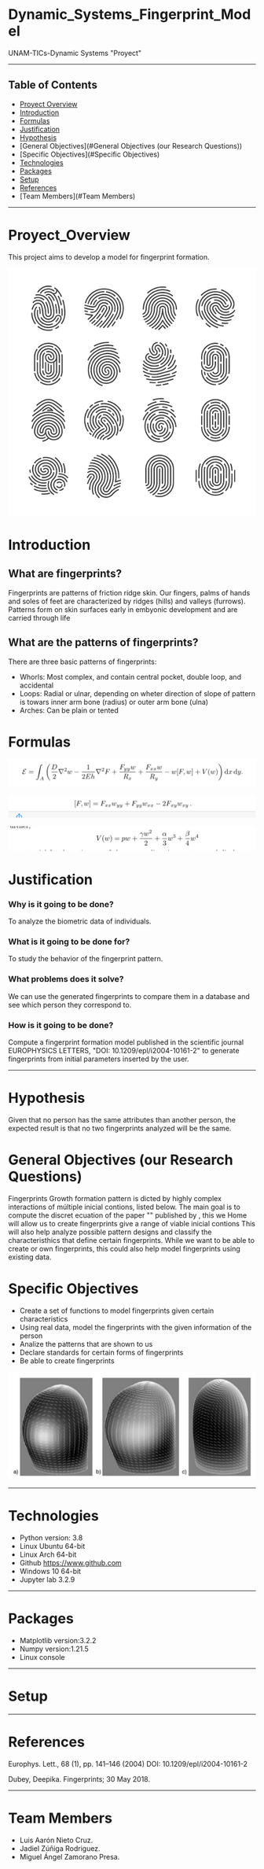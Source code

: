 # Dynamic_Systems_Fingerprint_Model
UNAM-TICs-Dynamic Systems "Proyect"

____
## Table of Contents
* [Proyect Overview](#Proyect_Overview)
* [Introduction](#Introduction)
* [Formulas](#Formulas)
* [Justification](#Justification)
* [Hypothesis](#Hypothesis)
* [General Objectives](#General Objectives (our Research Questions))
* [Specific Objectives](#Specific Objectives)
* [Technologies](#Technologies)
* [Packages](#Packages)
* [Setup](#Setup)
* [References](#References)
* [Team Members](#Team Members)


____
# Proyect_Overview
This project aims to develop a model for fingerprint formation. 

![Alt text](https://github.com/JZRodriguez/fingerprints_project/blob/main/Fingerprints%20patterns%202.jpg 'Fingerprints')

# Introduction
## What are fingerprints?
Fingerprints are patterns of friction ridge skin. Our fingers, palms of hands and soles of feet are characterized by ridges (hills) and valleys (furrows). Patterns form on skin surfaces early in embyonic development and are carried through life

## What are the patterns of fingerprints?
There are three basic patterns of fingerprints:
* Whorls: Most complex, and contain central pocket, double loop, and accidental
* Loops: Radial or  ulnar, depending on wheter direction of slope of pattern is towars inner arm bone (radius) or outer arm bone (ulna)
* Arches: Can be plain or tented





# Formulas

![Alt text](https://github.com/JZRodriguez/fingerprints_project/blob/main/Formula1.jpg 'Formula 1')

![Alt text](https://github.com/JZRodriguez/fingerprints_project/blob/main/Formula2.jpg 'Formula 2')

![Alt text](https://github.com/JZRodriguez/fingerprints_project/blob/main/Formula3.jpg 'Formula 3')


# Justification
### Why is it going to be done?
To analyze the biometric data of individuals.

### What is it going to be done for?
To study the behavior of the fingerprint pattern.

### What problems does it solve?
We can use the generated fingerprints to compare them in a database and see which person they correspond to.

### How is it going to be done?
Compute a fingerprint formation model published in the scientific journal EUROPHYSICS LETTERS, "DOI: 10.1209/epl/i2004-10161-2" to generate fingerprints from initial parameters inserted by the user.


____
# Hypothesis
Given that no person has the same attributes than another person, the expected result is that no two fingerprints analyzed will be the same.


# General Objectives (our Research Questions)
Fingerprints Growth formation pattern is dicted by highly complex interactions of múltiple inicial contions, listed  below. The main goal is to compute the discret ecuation of the paper "" published by , this we Home will allow us to create fingerprints give a range of viable inicial contions 
This will also help analyze possible pattern designs and classify the characteristhics that define certain fingerprints. While we want to be able to create or own fingerprints, this could also help model fingerprints using existing data.


# Specific Objectives
* Create a set of functions to model fingerprints given certain characteristics
* Using real data, model the fingerprints with the given information of the person  
* Analize the patterns that are shown to us
* Declare standards for certain forms of fingerprints
* Be able to create fingerprints

![Alt text](https://github.com/JZRodriguez/fingerprints_project/blob/main/Fingerprints%20examples.jpg 'Fingerprint models')

___
# Technologies

* Python          version: 3.8  
* Linux Ubuntu    64-bit
* Linux Arch      64-bit
* Github          https://www.github.com
* Windows 10      64-bit
* Jupyter lab     3.2.9

___
# Packages<br>

* Matplotlib version:3.2.2  
* Numpy      version:1.21.5  
* Linux console

___
# Setup

___
# References
Europhys. Lett., 68 (1), pp. 141–146 (2004)
DOI: 10.1209/epl/i2004-10161-2


Dubey, Deepika. Fingerprints; 30 May 2018.


___
# Team Members

* Luis Aarón Nieto Cruz.
* Jadiel Zúñiga Rodriguez.
* Miguel Ángel Zamorano Presa.


